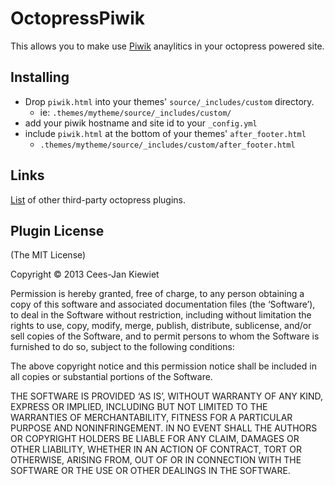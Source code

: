 # OctopressPiwik

This allows you to make use [Piwik](http://piwik.org/) anaylitics in your octopress powered site.  

## Installing

* Drop `piwik.html` into your themes' `source/_includes/custom` directory.
  * ie: `.themes/mytheme/source/_includes/custom/`
* add your piwik hostname and site id to your `_config.yml`
* include `piwik.html` at the bottom of your themes' `after_footer.html`
  * `.themes/mytheme/source/_includes/custom/after_footer.html`

## Links

[List](https://github.com/imathis/octopress/wiki/3rd-party-plugins) of other third-party octopress plugins. 

## Plugin License

(The MIT License)

Copyright © 2013 Cees-Jan Kiewiet

Permission is hereby granted, free of charge, to any person obtaining a copy of this software and associated documentation files (the ‘Software’), to deal in the Software without restriction, including without limitation the rights to use, copy, modify, merge, publish, distribute, sublicense, and/or sell copies of the Software, and to permit persons to whom the Software is furnished to do so, subject to the following conditions:

The above copyright notice and this permission notice shall be included in all copies or substantial portions of the Software.

THE SOFTWARE IS PROVIDED ‘AS IS’, WITHOUT WARRANTY OF ANY KIND, EXPRESS OR IMPLIED, INCLUDING BUT NOT LIMITED TO THE WARRANTIES OF MERCHANTABILITY, FITNESS FOR A PARTICULAR PURPOSE AND NONINFRINGEMENT. IN NO EVENT SHALL THE AUTHORS OR COPYRIGHT HOLDERS BE LIABLE FOR ANY CLAIM, DAMAGES OR OTHER LIABILITY, WHETHER IN AN ACTION OF CONTRACT, TORT OR OTHERWISE, ARISING FROM, OUT OF OR IN CONNECTION WITH THE SOFTWARE OR THE USE OR OTHER DEALINGS IN THE SOFTWARE.